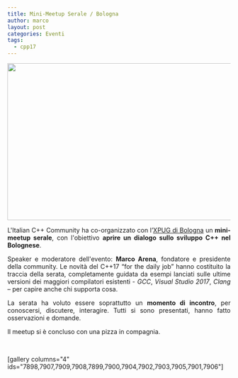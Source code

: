 ```yaml
---
title: Mini-Meetup Serale / Bologna
author: marco
layout: post
categories: Eventi
tags:
  - cpp17
---
```



<center><img class="aligncenter wp-image-7406 size-full" src="http://www.italiancpp.org/wp-content/uploads/2017/01/meetup-bologna-2017.jpg" width="834" height="354" /></center>
<p style="text-align: justify;">L'Italian C++ Community ha co-organizzato con l’<a href="https://www.facebook.com/xpugbologna/" target="_blank" rel="noopener noreferrer">XPUG di Bologna</a> un <strong>mini-meetup serale</strong>, con l'obiettivo <strong>aprire un dialogo sullo sviluppo C++ nel Bolognese</strong>.</p>
<p style="text-align: justify;">Speaker e moderatore dell'evento: <strong>Marco Arena</strong>, fondatore e presidente della community. Le novità del C++17 “for the daily job” hanno costituito la traccia della serata, completamente guidata da esempi lanciati sulle ultime versioni dei maggiori compilatori esistenti - <em>GCC</em>, <em>Visual Studio 2017</em>, <em>Clang</em> – per capire anche chi supporta cosa.</p>
<p style="text-align: justify;">La serata ha voluto essere soprattutto un <strong>momento di incontro</strong>, per conoscersi, discutere, interagire. Tutti si sono presentati, hanno fatto osservazioni e domande.</p>
<p style="text-align: justify;">Il meetup si è concluso con una pizza in compagnia.</p>
&nbsp;

[gallery columns="4" ids="7898,7907,7909,7908,7899,7900,7904,7902,7903,7905,7901,7906"]
